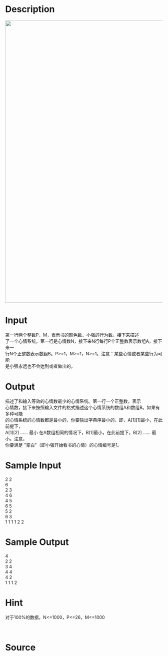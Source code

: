 
# Description

<div class="content"><p><img src="source/bzoj/4267/img/aHR0cHM6Ly9seWRzeS5jb20vSnVkZ2VPbmxpbmUvdXBsb2FkLzIwMTUwOS8xMSgyKS5wbmc=.png" width="675" height="903" alt=""/></p>
<p></p></div>

# Input

<div class="content"><div>第一行两个整数P，M，表示书的颜色数、小强的行为数。接下来描述</div>
<div>了一个心情系统。第一行是心情数N，接下来N行每行P个正整数表示数组A，接下来一</div>
<div>行N个正整数表示数组B。P&gt;=1，M&gt;=1，N&gt;=1。注意：某些心情或者某些行为可能</div>
<div>是小强永远也不会达到或者做出的。</div>
<div></div>
<p></p></div>

# Output

<div class="content"><div>描述了和输入等效的心情数最少的心情系统。第一行一个正整数，表示</div>
<div>心情数，接下来按照输入文件的格式描述这个心情系统的数组A和数组B。如果有多种可能</div>
<div>的心情系统的心情数都是最小的，你要输出字典序最小的，即，A[1][1]最小，在此前提下，</div>
<div>A[1][2] …… 最小 在A数组相同的情况下，B[1]最小，在此前提下，B[2] …… 最小。注意，</div>
<div>你要满足 &#34;空白&#34;（即小强开始看书的心情）的心情编号是1。</div>
<div></div>
<p></p></div>

# Sample Input

<div class="content"><span class="sampledata">2 2<br/>
6<br/>
2 3<br/>
4 6<br/>
4 5<br/>
6 5<br/>
5 2<br/>
6 3<br/>
1 1 1 1 2 2</span></div>

# Sample Output

<div class="content"><span class="sampledata">4 <br/>
2 2 <br/>
3 4 <br/>
4 4 <br/>
4 2 <br/>
1 1 1 2</span></div>

# Hint

<div class="content"><p></p><p>对于100%的数据，N&lt;=1000，P&lt;=26，M&lt;=1000</p><br/>
<p></p><p></p></div>

# Source

<div class="content"><p><a href="problemset.php?search="></a></p></div>

